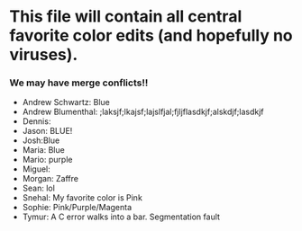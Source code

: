 # This file will contain all central favorite color edits (and hopefully no viruses).

### We may have merge conflicts!! 

- Andrew Schwartz: Blue
- Andrew Blumenthal: ;laksjf;lkajsf;lajslfjal;fjljflasdkjf;alskdjf;lasdkjf
- Dennis:
- Jason: BLUE!
- Josh:Blue
- Maria: Blue
- Mario: purple
- Miguel:
- Morgan: Zaffre
- Sean: lol
- Snehal: My favorite color is Pink 
- Sophie: Pink/Purple/Magenta
- Tymur: A C error walks into a bar. Segmentation fault

